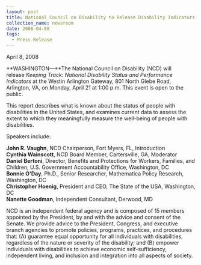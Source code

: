 ```yaml
---
layout: post
title: National Council on Disability to Release Disability Indicators Report
collection_name: newsroom
date: 2008-04-08
tags:
  - Press Release
---
```


A﻿pril 8, 2008

**WASHINGTON—**The National Council on Disability (NCD) will release *Keeping Track: National Disability Status and Performance Indicators* at the Westin Arlington Gateway, 801 North Glebe Road, Arlington, VA, on Monday, April 21 at 1:00 p.m. This event is open to the public.

This report describes what is known about the status of people with disabilities in the United States, and examines current data to assess the extent to which they meaningfully measure the well-being of people with disabilities.

Speakers include:

**John R. Vaughn**, NCD Chairperson, Fort Myers, FL, Introduction\
**Cynthia Wainscott**, NCD Board Member, Cartersville, GA, Moderator\
**Daniel Bertoni**, Director, Benefits and Protections for Workers, Families, and Children, U.S. Government Accountability Office, Washington, DC\
**Bonnie O'Day**, Ph.D., Senior Researcher, Mathematica Policy Research, Washington, DC\
**Christopher Hoenig**, President and CEO, The State of the USA, Washington, DC\
**Nanette Goodman**, Independent Consultant, Derwood, MD

NCD is an independent federal agency and is composed of 15 members appointed by the President, by and with the advice and consent of the Senate. We provide advice to the President, Congress, and executive branch agencies to promote policies, programs, practices, and procedures that: (A) guarantee equal opportunity for all individuals with disabilities, regardless of the nature or severity of the disability; and (B) empower individuals with disabilities to achieve economic self-sufficiency, independent living, and inclusion and integration into all aspects of society.
